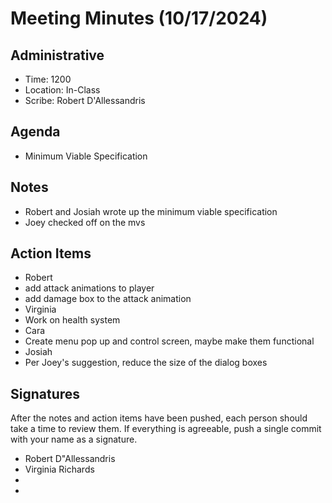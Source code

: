 # Meeting Minutes (10/17/2024)

## Administrative
* Time: 1200
* Location: In-Class
* Scribe: Robert D'Allessandris

## Agenda
* Minimum Viable Specification

## Notes
* Robert and Josiah wrote up the minimum viable specification
* Joey checked off on the mvs

## Action Items
* Robert
 * add attack animations to player
 * add damage box to the attack animation
* Virginia
 * Work on health system
* Cara
 * Create menu pop up and control screen, maybe make them functional
* Josiah
 * Per Joey's suggestion, reduce the size of the dialog boxes


## Signatures
After the notes and action items have been pushed, each person should take a time to review them. If everything is agreeable, push a single commit with your name as a signature.
* Robert D"Allessandris
* Virginia Richards 
*
*

